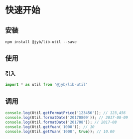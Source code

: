 # 快速开始

## 安装

```shell
npm install @jyb/lib-util --save
```

## 使用

### 引入

```javascript
import * as util from '@jyb/lib-util'
```

## 调用

```javascript
console.log(Util.getFormatPrice('123456')); // 123,456
console.log(Util.formatDate('20170809')); // 2017-08-09
console.log(Util.formatDate('201708')); // 2017-08
console.log(Util.getYuan('1000')); // 10
console.log(Util.getYuan('1000', true)); // 10.00
```



